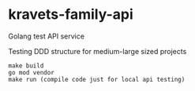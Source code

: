 # kravets-family-api
Golang test API service

Testing DDD structure for medium-large sized projects 

	make build
	go mod vendor
	make run (compile code just for local api testing)
